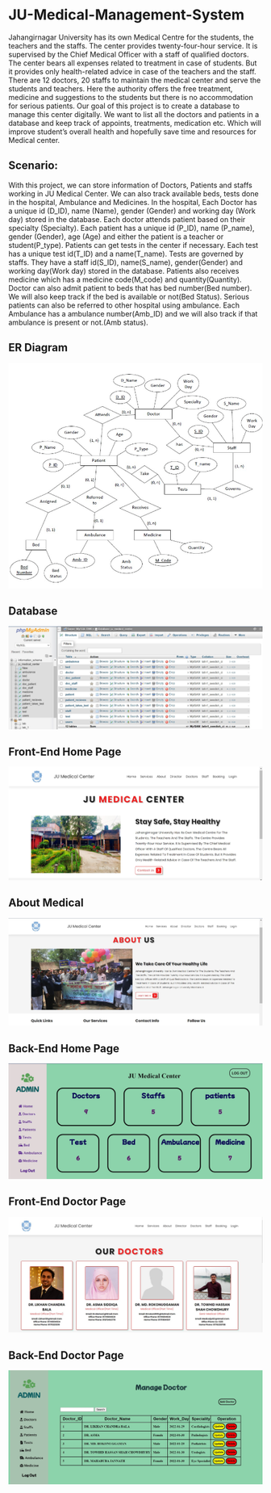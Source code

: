 # JU-Medical-Management-System


Jahangirnagar University has its own Medical Centre for the students, the
teachers and the staffs. The center provides twenty-four-hour service. It is
supervised by the Chief Medical Officer with a staff of qualified doctors. The
center bears all expenses related to treatment in case of students. But it provides
only health-related advice in case of the teachers and the staff.
There are 12 doctors, 20 staffs to maintain the medical center and serve the
students and teachers. Here the authority offers the free treatment, medicine and
suggestions to the students but there is no accommodation for serious patients.
Our goal of this project is to create a database to manage this center digitally. We
want to list all the doctors and patients in a database and keep track of appoints,
treatments, medication etc. Which will improve student’s overall health and
hopefully save time and resources for Medical center.


## Scenario:


With this project, we can store information of Doctors, Patients and staffs working
in JU Medical Center. We can also track available beds, tests done in the hospital,
Ambulance and Medicines.
In the hospital, Each Doctor has a unique id (D_ID), name (Name), gender (Gender)
and working day (Work day) stored in the database. Each doctor attends patient
based on their specialty (Specialty). Each patient has a unique id (P_ID), name
(P_name), gender (Gender), age (Age) and either the patient is a teacher or
student(P_type). Patients can get tests in the center if necessary. Each test has a
unique test id(T_ID) and a name(T_name). Tests are governed by staffs. They have a
staff id(S_ID), name(S_name), gender(Gender) and working day(Work day) stored
in the database. Patients also receives medicine which has a medicine
code(M_code) and quantity(Quantity). Doctor can also admit patient to beds that
has bed number(Bed number). We will also keep track if the bed is available or
not(Bed Status). Serious patients can also be referred to other hospital using
ambulance. Each Ambulance has a ambulance number(Amb_ID) and we will also
track if that ambulance is present or not.(Amb status).



## ER Diagram

<img src="https://github.com/amitazim/JU-Medical-Center/blob/main/image/ER%20Diagram.jpg" alt="ER Diagram">


## Database

<img src="https://github.com/amitazim/JU-Medical-Center/blob/main/image/database.jpg" alt="Database">


## Front-End Home Page

<img src="https://github.com/amitazim/JU-Medical-Center/blob/main/image/Screenshot_2.jpg" alt="Home Page">


## About Medical

<img src="https://github.com/amitazim/JU-Medical-Center/blob/main/image/Screenshot_4.jpg" alt="About Medical">


## Back-End Home Page

<img src="https://github.com/amitazim/JU-Medical-Center/blob/main/image/Screenshot_10.jpg" alt="Home Page">


## Front-End Doctor Page

<img src="https://github.com/amitazim/JU-Medical-Center/blob/main/image/Screenshot_6.jpg" alt="Doctor Page">


## Back-End Doctor Page

<img src="https://github.com/amitazim/JU-Medical-Center/blob/main/image/Screenshot_11.jpg" alt="Doctor Page">


